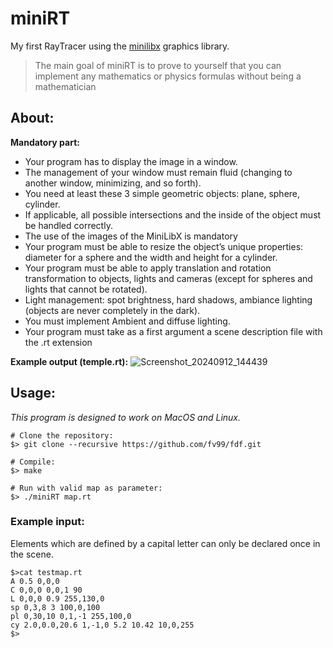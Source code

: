 # miniRT
My first RayTracer using the [minilibx](https://github.com/42Paris/minilibx-linux) graphics library.

> The main goal of miniRT is to prove to yourself that you can implement any mathematics or physics formulas without being a mathematician

## **About:**
**Mandatory part:**
- Your program has to display the image in a window.
- The management of your window must remain fluid (changing to another window, minimizing, and so forth).
- You need at least these 3 simple geometric objects: plane, sphere, cylinder.
- If applicable, all possible intersections and the inside of the object must be handled correctly.
- The use of the images of the MiniLibX is mandatory
- Your program must be able to resize the object’s unique properties: diameter for a sphere and the width and height for a cylinder.
- Your program must be able to apply translation and rotation transformation to objects, lights and cameras (except for spheres and lights that cannot be rotated).
- Light management: spot brightness, hard shadows, ambiance lighting (objects are never completely in the dark).
- You must implement Ambient and diffuse lighting.
- Your program must take as a first argument a scene description file with the .rt extension

**Example output (temple.rt):**
![Screenshot_20240912_144439](https://github.com/user-attachments/assets/43da2912-b22a-49de-a68a-68bac75dfbe7)

## **Usage:**
*This program is designed to work on MacOS and Linux.*

```shell
# Clone the repository:
$> git clone --recursive https://github.com/fv99/fdf.git

# Compile:
$> make

# Run with valid map as parameter:
$> ./miniRT map.rt
```

### **Example input:**
Elements which are defined by a capital letter can only be declared once in the scene.
```
$>cat testmap.rt
A 0.5 0,0,0
C 0,0,0 0,0,1 90
L 0,0,0 0.9 255,130,0
sp 0,3,8 3 100,0,100
pl 0,30,10 0,1,-1 255,100,0
cy 2.0,0.0,20.6 1,-1,0 5.2 10.42 10,0,255
$>
```
